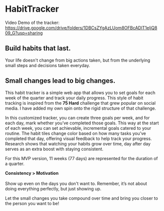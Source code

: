 # HabitTracker

Video Demo of the tracker: https://drive.google.com/drive/folders/1DBCsZYgAzLUom8OFBcADlT1eljQ809_G?usp=sharing

## Build habits that last.

Your life doesn't change from big actions taken, but from the underlying small steps and decisions taken everyday.

## Small changes lead to big changes.

This habit tracker is a simple web app that allows you to set goals for each week of the quarter and track your daily progress. This style of habit tracking is inspired from the **75 Hard** challenge that grew popular on social media. I have added my own spin onto the rigid structure of that challenge.

In this customized tracker, you can create three goals per week, and for each day, mark whether you’ve completed those goals. This way at the start of each week, you can set achievable, incremental goals catered to your routine. The habit tiles change color based on how many tasks you’ve completed that day, offering visual feedback to help track your progress. Research shows that watching your habits grow over time, day after day serves as an extra boost with staying consistent.

For this MVP version, 11 weeks (77 days) are represented for the duration of a quarter.

**Consistency > Motivation** <br/> 
<br/>
Show up even on the days you don't want to. Remember, it’s not about doing everything perfectly, but just showing up.

Let the small changes you take compound over time and bring you closer to the person you want to be!
